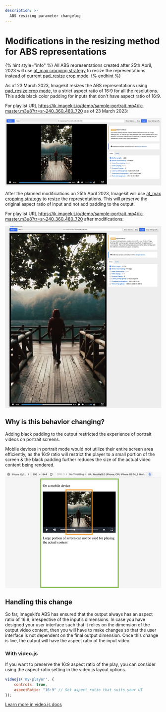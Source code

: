 ```yaml
---
description: >-
  ABS resizing parameter changelog
---
```


# Modifications in the resizing method for ABS representations

{% hint style="info" %}
All ABS representations created after 25th April, 2023 will use [at_max cropping strategy](../features/video-transformation/resize-crop-and-other-common-video-transformations.md#max-size-cropping-strategy---c-at_max) to resize the representations instead of current [pad_resize crop mode](../features/video-transformation/resize-crop-and-other-common-video-transformations.md#pad-resize-crop-strategy---cm-pad_resize).
{% endhint %}

As of 23 March 2023, Imagekit resizes the ABS representations using [pad_resize crop mode](../features/video-transformation/resize-crop-and-other-common-video-transformations.md#pad-resize-crop-strategy---cm-pad_resize), to a strict aspect ratio of 16:9 for all the resolutions. This adds black color padding for inputs that don't have aspect ratio of 16:9.

For playlist URL <https://ik.imagekit.io/demo/sample-portrait.mp4/ik-master.m3u8?tr=sr-240_360_480_720> as of 23 March 2023:

![ABS with black padding](../.gitbook/assets/screenshot-3-march-2023-abs-with-black-padding.png)

After the planned modifications on 25th April 2023, Imagekit will use [at_max cropping strategy](../features/video-transformation/resize-crop-and-other-common-video-transformations.md#max-size-cropping-strategy---c-at_max) to resize the representations. This will preserve the original aspect ratio of input and not add padding to the output.

For playlist URL <https://ik.imagekit.io/demo/sample-portrait.mp4/ik-master.m3u8?tr=sr-240_360_480_720> after modifications:

![ABS retains aspect ratio of original input](../.gitbook/assets/screenshot-3-march-2023-abs-retains-aspect-ratio-of-original-input.png)

## Why is this behavior changing?

Adding black padding to the output restricted the experience of portrait videos on portrait screens.

Mobile devices in portrait mode would not utilize their entire screen area efficiently, as the 16:9 ratio will restrict the player to a small portion of the screen & the black padding further reduces the size of the actual video content being rendered.

![ABS retains aspect ratio of original input](../.gitbook/assets/screenshot-3-march-2023-potrait-screen-playing-potrait-video.png)

## Handling this change

So far, Imagekit’s ABS has ensured that the output always has an aspect ratio of 16:9, irrespective of the input’s dimensions. In case you have designed your user interface such that it relies on the dimension of the output video content, then you will have to make changes so that the user interface is not dependent on the final output dimension. Once this change is live, the output will have the aspect ratio of the input video.

### With video.js

If you want to preserve the 16:9 aspect ratio of the play, you can consider using the aspect-ratio setting in the video.js layout options.

```javascript
videojs('my-player', {
    controls: true,
    aspectRatio: "16:9" // Set aspect ratio that suits your UI
});
```

[Learn more in video.js docs](https://videojs.com/guides/layout/#setting-aspect-ratio)
